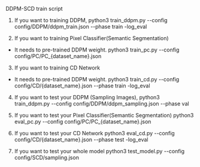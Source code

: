 DDPM-SCD train script 

1. If you want to training DDPM, 
python3 train_ddpm.py --config config/DDPM/ddpm_train.json --phase train -log_eval

2. If you want to training Pixel Classifier(Semantic Segmentation)
* It needs to pre-trained DDPM weight.
python3 train_pc.py --config config/PC/PC_{dataset_name}.json 

3. If you want to training CD Network
* It needs to pre-trained DDPM weight.
python3 train_cd.py --config config/CD/{dataset_name}.json --phase train -log_eval

4. If you want to test your DDPM (Sampling Images), 
python3 train_ddpm.py --config config/DDPM/ddpm_sampling.json --phase val

5. If you want to test your Pixel Classifier(Semantic Segmentation)
python3 eval_pc.py --config config/PC/PC_{dataset_name}.json 

6. If you want to test your CD Network
python3 eval_cd.py --config config/CD/{dataset_name}.json --phase test -log_eval

7. If you want to test your whole model
python3 test_model.py --config  config/SCD/sampling.json 